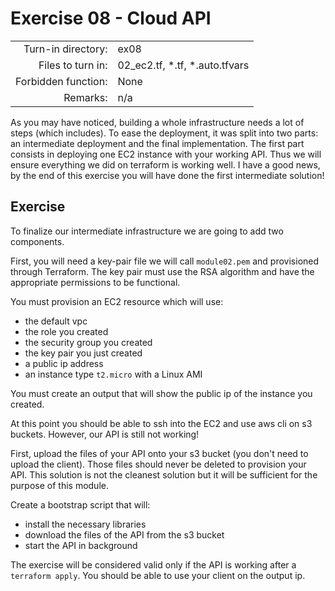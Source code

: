 # Exercise 08 - Cloud API

|  |  |
| ---: | :--- |
| Turn-in directory: | ex08 |
| Files to turn in: | 02\_ec2.tf, \*.tf, \*.auto.tfvars |
| Forbidden function: | None |
| Remarks: | n/a |

As you may have noticed, building a whole infrastructure needs a lot of steps \(which includes\). To ease the deployment, it was split into two parts: an intermediate deployment and the final implementation. The first part consists in deploying one EC2 instance with your working API. Thus we will ensure everything we did on terraform is working well. I have a good news, by the end of this exercise you will have done the first intermediate solution!

## Exercise

To finalize our intermediate infrastructure we are going to add two components.

First, you will need a key-pair file we will call `module02.pem` and provisioned through Terraform. The key pair must use the RSA algorithm and have the appropriate permissions to be functional.

You must provision an EC2 resource which will use:

* the default vpc
* the role you created
* the security group you created
* the key pair you just created
* a public ip address
* an instance type `t2.micro` with a Linux AMI

You must create an output that will show the public ip of the instance you created.

At this point you should be able to ssh into the EC2 and use aws cli on s3 buckets. However, our API is still not working!

First, upload the files of your API onto your s3 bucket \(you don't need to upload the client\). Those files should never be deleted to provision your API. This solution is not the cleanest solution but it will be sufficient for the purpose of this module.

Create a bootstrap script that will:

* install the necessary libraries
* download the files of the API from the s3 bucket
* start the API in background

The exercise will be considered valid only if the API is working after a `terraform apply`. You should be able to use your client on the output ip.

